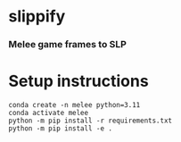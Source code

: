 # slippify
### Melee game frames to SLP


# Setup instructions
```
conda create -n melee python=3.11
conda activate melee
python -m pip install -r requirements.txt
python -m pip install -e .
```